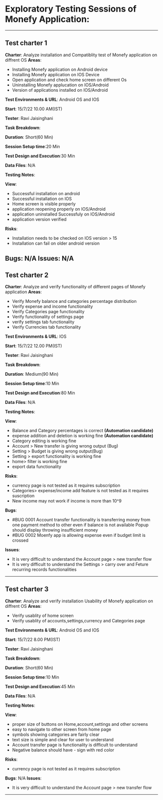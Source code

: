 # Exploratory Testing Sessions of Monefy Application:
----------------------------------------------
## Test charter 1
**Charter**: Analyze installation and Compatiblity test of Monefy application on diffrent OS
**Areas**:
 - Installing Monefy application on Android device
 - Installing Monefy application on IOS Device
 - Open application and check home screen on different Os
 - Uninstalling Monefy applucation on IOS/Android
 - Version of applications installed on IOS/Android

**Test Environments & URL**: Android OS and IOS

**Start**: 15/7/22  10.00 AM(IST)

**Tester**: Ravi Jaisinghani

**Task Breakdown**:

**Duration**: Short(60 Min)

**Session Setup time**:20 Min

**Test Design and Execution**:30 Min

**Data Files**: N/A

**Testing Notes**:

**View**:
 - Successful installation on android
 - Successful installation on IOS
 - Home screen is visible properly
 - application reopening properly on IOS/Android
 - application uninstalled Successfuly on IOS/Android
 - application version verified

**Risks**:
 - Installation needs to be checked on IOS version > 15
 - Installation can fail on older android version

**Bugs**: N/A
**Issues**: N/A
----------------------------------------------

## Test charter 2
**Charter**: Analyze and verify functionality of different pages of Monefy application
**Areas**:
 - Verify Monefy balance and categories percentage distribution 
 - Verify expense and income functionality
 - Verify Categories page functionality
 - Verify functionality of settings page
 - verify settings tab functionality
 - Verify Currencies tab functionality

**Test Environments & URL**: IOS

**Start**: 15/7/22  12.00 PM(IST)

**Tester**: Ravi Jaisinghani

**Task Breakdown**:

**Duration**: Medium(90 Min)

**Session Setup time**:10 Min

**Test Design and Execution**:80 Min

**Data Files**: N/A

**Testing Notes**:

**View**:
 - Balance and Category percentages is correct **(Automation candidate)**
 - expense addition and deletion is working fine **(Automation candidate)**
 - Category editing is working fine
 - Account > New transfer is giving wrong output (Bug)
 - Setting > Budget is giving wrong output(Bug)
 - Setting > export functionality is working fine
 - home> filter is working fine
 - export data functionality

**Risks**:
 - currency page is not tested as it requires subscription
 - Categories> expense/income add feature is not tested as it requires suscription
 - New income may not work if income is more than 10^9

**Bugs**: 
 - #BUG 0001
  Account transfer functionality is transferring money from one payment method to other even if balance is not available Popup should display throwing insufficient money
 - #BUG 0002
  Moenfy app is allowing expense even if budget limit is crossed

**Issues**: 
- It is very difficult to understand the Account page > new transfer flow
- It is very difficult to understand the Settings > carry over and Feture recurring records functionalities

----------------------------------------------

## Test charter 3
**Charter**: Analyze and verify installation Usability of Monefy application on diffrent OS
**Areas**:
 - Verify usablity of home screen
 - Verify usablity of accounts,settings,currency and Categories page

**Test Environments & URL**: Android OS and IOS

**Start**: 15/7/22  8.00 PM(IST)

**Tester**: Ravi Jaisinghani

**Task Breakdown**:

**Duration**: Short(60 Min)

**Session Setup time**:10 Min

**Test Design and Execution**:45 Min

**Data Files**: N/A

**Testing Notes**:

**View**:
- proper size of buttons on Home,account,settings and other screens
- easy to navigate to other screen from home page
- symbols showing categories are fairly clear
- text size is simple and clear for user to understand
- Account transfer page is functionality is difficult to understand
- Negative balance should have - sign with red color  
  
**Risks**:
- currency page is not tested as it requires subscription

**Bugs**: N/A
**Issues**:  
- It is very difficult to understand the Account page > new transfer flow

----------------------------------------------
